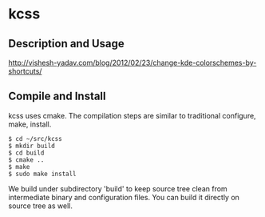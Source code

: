 kcss
====

Description and Usage
---------------------
http://vishesh-yadav.com/blog/2012/02/23/change-kde-colorschemes-by-shortcuts/

Compile and Install
-------------------

kcss uses cmake. The compilation steps are similar to traditional configure,
make, install.

    $ cd ~/src/kcss
    $ mkdir build
    $ cd build
    $ cmake ..
    $ make
    $ sudo make install

We build under subdirectory 'build' to keep source tree clean from intermediate
binary and configuration files. You can build it directly on source tree as
well. 

